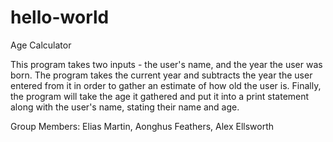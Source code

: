 # hello-world
Age Calculator

This program takes two inputs - the user's name, and the year the user was born. The program takes the current year and subtracts the year the user entered from it in order to gather an estimate of how old the user is. Finally, the program will take the age it gathered and put it into a print statement along with the user's name, stating their name and age.

Group Members: Elias Martin, Aonghus Feathers, Alex Ellsworth
